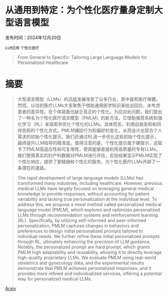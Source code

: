 # 从通用到特定：为个性化医疗量身定制大型语言模型

发布时间：2024年12月20日

`LLM应用` `个性化医疗`

> From General to Specific: Tailoring Large Language Models for Personalized Healthcare

# 摘要

> 大型语言模型（LLMs）的迅猛发展改变了众多行业，其中就有医疗保健。然而，以往的医疗LLMs大多聚焦于借助通用医学知识来给出回应，未考虑患者的差异性，在个体层面也缺乏真正的个性化。为应对此问题，我们提出了一种名为个性化医疗语言模型（PMLM）的新方法，它借助推荐系统和强化学习（RL）来探索并优化个性化的LLMs。具体而言，利用自我告知和同伴告知的个性化方式，PMLM捕捉行为和偏好的变化，从而设计出契合个人需求的初始个性化提示。我们还通过RL进一步优化这些初始个性化提示，最终提升LLM指导的精准度。值得注意的是，个性化提示属于硬提示，这赋予了PMLM高适应性和可复用性，使其能够直接利用高质量的专有LLMs。我们使用真实的妇产科数据对PMLM进行评估，实验结果显示PMLM实现了个性化响应，提供了更精细和个性化的服务，为个性化医疗LLMs开辟了一条潜在的道路。

> The rapid development of large language models (LLMs) has transformed many industries, including healthcare. However, previous medical LLMs have largely focused on leveraging general medical knowledge to provide responses, without accounting for patient variability and lacking true personalization at the individual level. To address this, we propose a novel method called personalized medical language model (PMLM), which explores and optimizes personalized LLMs through recommendation systems and reinforcement learning (RL). Specifically, by utilizing self-informed and peer-informed personalization, PMLM captures changes in behaviors and preferences to design initial personalized prompts tailored to individual needs. We further refine these initial personalized prompts through RL, ultimately enhancing the precision of LLM guidance. Notably, the personalized prompt are hard prompt, which grants PMLM high adaptability and reusability, allowing it to directly leverage high-quality proprietary LLMs. We evaluate PMLM using real-world obstetrics and gynecology data, and the experimental results demonstrate that PMLM achieves personalized responses, and it provides more refined and individualized services, offering a potential way for personalized medical LLMs.

[Arxiv](https://arxiv.org/abs/2412.15957)